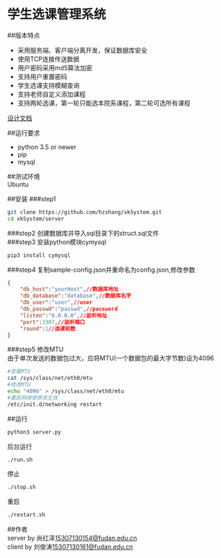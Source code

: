 学生选课管理系统  
=============

##版本特点
- 采用服务端、客户端分离开发，保证数据库安全
- 使用TCP连接传送数据
- 用户密码采用md5算法加密  
- 支持用户重置密码
- 学生选课支持模糊查询
- 支持老师自定义添加课程
- 支持两轮选课，第一轮只能选本院系课程，第二轮可选所有课程
  
[设计文档](resources/design.md)


##运行要求  
- python 3.5 or newer   
- pip  
- mysql  

##测试环境  
Ubuntu

##安装
###step1
```bash
git clone https://github.com/hzshang/xkSystem.git
cd xkSystem/server
```  
###step2
创建数据库并导入sql目录下的struct.sql文件  
###step3
安装python模块cymysql
```bash
pip3 install cymysql
```
###step4
复制sample-config.json并重命名为config.json,修改参数  
```json
{
	"db_host":"yourHost",//数据库地址 
	"db_database":"database",//数据库名字
	"db_user":"user",//user
	"db_passwd":"passwd",//password
	"listen":"0.0.0.0",//监听地址
	"port":3307,//监听端口
	"round":1//选课轮数
}
```
###step5
修改MTU  
由于单次发送的数据包过大，应将MTU(一个数据包的最大字节数)设为4096  
```bash
#查看MTU  
cat /sys/class/net/eth0/mtu
#修改MTU  
echo "4096" > /sys/class/net/eth0/mtu  
#重启网络使修改生效
/etc/init.d/networking restart
```

##运行
```bash
python3 server.py
```
后台运行  
```bash
./run.sh 
```
停止
```bash  
./stop.sh
```
重启
```bash  
./restart.sh
```

##作者  
server by 尚红泽<15307130154@fudan.edu.cn>  
client by 刘俊涛<15307130161@fudan.edu.cn>

